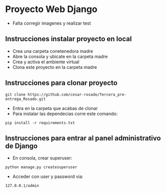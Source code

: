 # Proyecto Web Django
+ Falta corregir imagenes y realizar test

## Instrucciones instalar proyecto en local
+ Crea una carpeta conetenedora madre
+ Abre la consola y ubicate en la carpeta madre
+ Crea y activa el ambiente virtual
+ Clona este proyecto en la carpeta madre

## Instrucciones para clonar proyecto
```
git clone https://github.com/cesar-rosado/Tercera_pre-entrega_Rosado.git
```

+ Entra en la carpeta que acabas de clonar
+ Para instalar las dependecias corre este comando:

```
pip install -r requirements.txt
```

## Instrucciones para entrar al panel administrativo de Django
+ En consola, crear superuser:
```
python manage.py createsuperuser
```
+ Acceder con user y password via:
```
127.0.0.1/admin
```